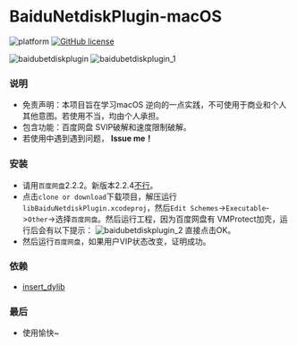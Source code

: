 # BaiduNetdiskPlugin-macOS

![platform](https://img.shields.io/badge/platform-macos-lightgrey.svg)  [![GitHub license](https://img.shields.io/github/license/CodeTips/BaiduNetdiskPlugin-macOS.svg)](https://github.com/CodeTips/BaiduNetdiskPlugin-macOS/blob/master/LICENSE)

![baidubetdiskplugin](./Other/Screenshots/baidubetdiskplugin.png)
![baidubetdiskplugin_1](./Other/Screenshots/baidubetdiskplugin_1.png)
### 说明
* 免责声明：本项目旨在学习macOS 逆向的一点实践，不可使用于商业和个人其他意图。若使用不当，均由个人承担。
* 包含功能：百度网盘 SVIP破解和速度限制破解。
* 若使用中遇到遇到问题， **Issue me！**

### 安装

* 请用`百度网盘`2.2.2。新版本2.2.4[不行](https://github.com/dlxg/BaiduNetdiskPlugin-macOS/issues/1)。
* 点击`clone or download`下载项目，解压运行`libBaiduNetdiskPlugin.xcodeproj`，然后`Edit Schemes`->`Executable`->`Other`->选择`百度网盘`。然后运行工程，因为百度网盘有 VMProtect加壳，运行后会有以下提示：
![baidubetdiskplugin_2](./Other/Screenshots/baidubetdiskplugin_2.png)
直接点击OK。
* 然后运行`百度网盘`，如果用户VIP状态改变，证明成功。

### 依赖

* [insert_dylib](https://github.com/Tyilo/insert_dylib)

### 最后
* 使用愉快~
